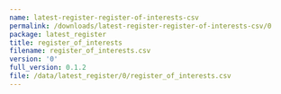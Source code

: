 ```yaml
---
name: latest-register-register-of-interests-csv
permalink: /downloads/latest-register-register-of-interests-csv/0
package: latest_register
title: register_of_interests
filename: register_of_interests.csv
version: '0'
full_version: 0.1.2
file: /data/latest_register/0/register_of_interests.csv
---
```

